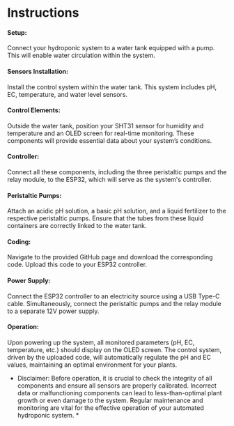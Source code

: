 # Instructions
#### Setup:
Connect your hydroponic system to a water tank equipped with a pump. This will enable water circulation within the system.
#### Sensors Installation:
Install the control system within the water tank. This system includes pH, EC, temperature, and water level sensors.
#### Control Elements:
Outside the water tank, position your SHT31 sensor for humidity and temperature and an OLED screen for real-time monitoring. These components will provide essential data about your system’s conditions.
#### Controller:
Connect all these components, including the three peristaltic pumps and the relay module, to the ESP32, which will serve as the system's controller.
#### Peristaltic Pumps:
Attach an acidic pH solution, a basic pH solution, and a liquid fertilizer to the respective peristaltic pumps. Ensure that the tubes from these liquid containers are correctly linked to the water tank.
#### Coding:
Navigate to the provided GitHub page and download the corresponding code. Upload this code to your ESP32 controller.
#### Power Supply:
Connect the ESP32 controller to an electricity source using a USB Type-C cable. Simultaneously, connect the peristaltic pumps and the relay module to a separate 12V power supply.
#### Operation:
Upon powering up the system, all monitored parameters (pH, EC, temperature, etc.) should display on the OLED screen. The control system, driven by the uploaded code, will automatically regulate the pH and EC values, maintaining an optimal environment for your plants.

* Disclaimer:
Before operation, it is crucial to check the integrity of all components and ensure all sensors are properly calibrated. Incorrect data or malfunctioning components can lead to less-than-optimal plant growth or even damage to the system. Regular maintenance and monitoring are vital for the effective operation of your automated hydroponic system. *
